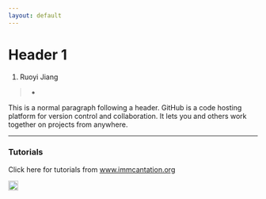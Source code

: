 ```yaml
---
layout: default
---
```


# Header 1

1. Ruoyi Jiang 

> *

This is a normal paragraph following a header. GitHub is a code hosting platform for version control and collaboration. It lets you and others work together on projects from anywhere.

* * *

### Tutorials 

Click here for tutorials from www.immcantation.org

<a href="https://changeo.readthedocs.io/en/latest/examples/10x.html" rel = "Tutorials">
<img border="0" alt="ImmC" src="https://immcantation.readthedocs.io/en/latest/_static/immcantation.png "width="20" height="20" ></a>